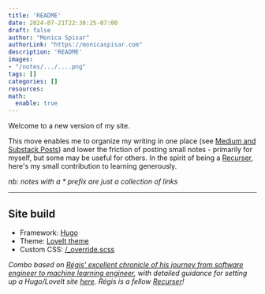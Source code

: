 ```yaml
---
title: 'README'
date: 2024-07-21T22:38:25-07:00
draft: false
author: "Monica Spisar"
authorLink: "https://monicaspisar.com"
description: 'README'
images: 
- "/notes/.../....png"
tags: []
categories: []
resources:
math:
  enable: true
---
```


Welcome to a new version of my site. 

This move enables me to organize my writing in one place (see [Medium and Substack Posts](https://monicaspisar.com/notes/medium-and-substack-posts/)) and lower the friction of posting small notes - primarily for myself, but some may be useful for others. In the spirit of being a [Recurser](https://recurse.com), here's my small contribution to learning generously.

_nb: notes with a * prefix are just a collection of links_

---

## Site build
- Framework: [Hugo](https://gohugo.io/)
- Theme: [LoveIt theme](https://github.com/dillonzq/LoveIt)
- Custom CSS: [/_override.scss](https://github.com/msyvr/my-website/blob/main/assets/css/_override.scss)
<!-- - Comments: [utterances](https://github.com/utterance) -->

_Combo based on [Régis' excellent chronicle of his journey from software engineer to machine learning engineer](https://swe-to-mle.pages.dev), with detailed guidance for setting up a Hugo/LoveIt site [here](https://swe-to-mle.pages.dev/posts/learn-in-public/). Régis is a fellow [Recurser](https://recurse.com)!_